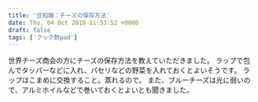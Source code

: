 ```yaml
---
title: '豆知識：チーズの保存方法'
date: Thu, 04 Oct 2018 11:53:52 +0000
draft: false
tags: ['クック酢pad']
---
```


世界チーズ商会の方にチーズの保存方法を教えていただきました。 ラップで包んでタッパーなどに入れ、パセリなどの野菜を入れておくとよいそうです。 ラップはこまめに交換すること。蒸れるので。 また、ブルーチーズは光に弱いので、アルミホイルなどで巻いておくとよいとも聞きました。